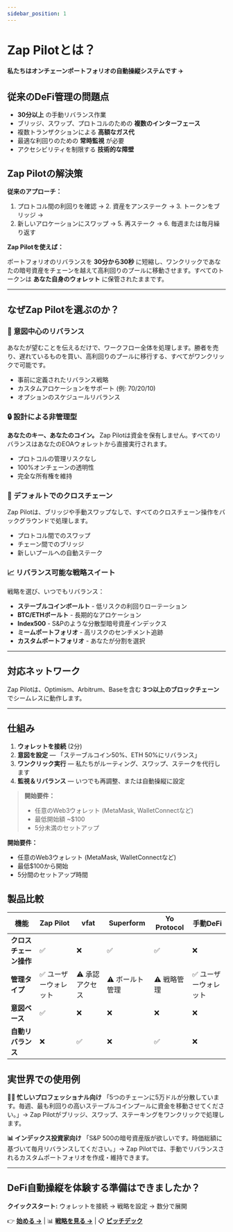 ```yaml
---
sidebar_position: 1
---
```


# Zap Pilotとは？

**私たちはオンチェーンポートフォリオの自動操縦システムです** ✈️

## 従来のDeFi管理の問題点

- **30分以上** の手動リバランス作業
- ブリッジ、スワップ、プロトコルのための **複数のインターフェース**
- 複数トランザクションによる **高額なガス代**
- 最適な利回りのための **常時監視** が必要
- アクセシビリティを制限する **技術的な障壁**

## Zap Pilotの解決策

**従来のアプローチ：**

1. プロトコル間の利回りを確認 → 2. 資産をアンステーク → 3. トークンをブリッジ →
2. 新しいアロケーションにスワップ → 5. 再ステーク → 6. 毎週または毎月繰り返す

**Zap Pilotを使えば：**

ポートフォリオのリバランスを **30分から30秒**
に短縮し、ワンクリックであなたの暗号資産をチェーンを越えて高利回りのプールに移動させます。すべてのトークンは
**あなた自身のウォレット** に保管されたままです。

---

## なぜZap Pilotを選ぶのか？

### 🔁 **意図中心のリバランス**

あなたが望むことを伝えるだけで、ワークフロー全体を処理します。勝者を売り、遅れているものを買い、高利回りのプールに移行する、すべてがワンクリックで可能です。

- 事前に定義されたリバランス戦略
- カスタムアロケーションをサポート (例: 70/20/10)
- オプションのスケジュールリバランス

### 🔒 **設計による非管理型**

**あなたのキー、あなたのコイン。** Zap
Pilotは資金を保有しません。すべてのリバランスはあなたのEOAウォレットから直接実行されます。

- プロトコルの管理リスクなし
- 100%オンチェーンの透明性
- 完全な所有権を維持

### 🌉 **デフォルトでのクロスチェーン**

Zap
Pilotは、ブリッジや手動スワップなしで、すべてのクロスチェーン操作をバックグラウンドで処理します。

- プロトコル間でのスワップ
- チェーン間でのブリッジ
- 新しいプールへの自動ステーク

### 📈 **リバランス可能な戦略スイート**

戦略を選び、いつでもリバランス：

- **ステーブルコインボールト** - 低リスクの利回りローテーション
- **BTC/ETHボールト** - 長期的なアロケーション
- **Index500** - S&Pのような分散型暗号資産インデックス
- **ミームポートフォリオ** - 高リスクのセンチメント追跡
- **カスタムポートフォリオ** - あなたが分割を選択

---

## 対応ネットワーク

Zap Pilotは、Optimism、Arbitrum、Baseを含む **3つ以上のブロックチェーン** でシームレスに動作します。

---

## 仕組み

1. **ウォレットを接続** (2分)
2. **意図を設定** — 「ステーブルコイン50%、ETH 50%にリバランス」
3. **ワンクリック実行** — 私たちがルーティング、スワップ、ステークを代行します
4. **監視＆リバランス** — いつでも再調整、または自動操縦に設定

> **開始要件：**
>
> - 任意のWeb3ウォレット (MetaMask, WalletConnectなど)
> - 最低開始額 ~$100
> - 5分未満のセットアップ

**開始要件：**

- 任意のWeb3ウォレット (MetaMask, WalletConnectなど)
- 最低$100から開始
- 5分間のセットアップ時間

## 製品比較

| 機能                   | Zap Pilot             | vfat            | Superform       | Yo Protocol | 手動DeFi              |
| ---------------------- | --------------------- | --------------- | --------------- | ----------- | --------------------- |
| **クロスチェーン操作** | ✅                    | ❌              | ✅              | ✅          | ❌                    |
| **管理タイプ**         | ✅ ユーザーウォレット | ⚠️ 承認アクセス | ⚠️ ボールト管理 | ⚠️ 戦略管理 | ✅ ユーザーウォレット |
| **意図ベース**         | ✅                    | ❌              | ❌              | ❌          | ❌                    |
| **自動リバランス**     | ❌                    | ✅              | ❌              | ✅          | ❌                    |

## 実世界での使用例

**🧑‍💼 忙しいプロフェッショナル向け**
「5つのチェーンに5万ドルが分散しています。毎週、最も利回りの高いステーブルコインプールに資金を移動させてください。」→
Zap Pilotがブリッジ、スワップ、ステーキングをワンクリックで処理します。

**📊 インデックス投資家向け** 「S&P
500の暗号資産版が欲しいです。時価総額に基づいて毎月リバランスしてください。」→ Zap
Pilotでは、手動でリバランスされるカスタムポートフォリオを作成・維持できます。

---

## DeFi自動操縦を体験する準備はできましたか？

**クイックスタート:** ウォレットを接続 → 戦略を設定 → 数分で展開

👉 **[始める →](./getting-started)** | 📊 **[戦略を見る →](./strategies)** | 📋
**[ピッチデック](https://www.storydoc.com/4631eef1a29ef2f29cea41c1b0ffb2c0/3e32d664-4e36-4e02-851c-47fa166e2682/6885c327196aa808558298eb)**
